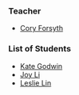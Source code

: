 ### Teacher

 * [Cory Forsyth](http://github.com/bantic)

### List of Students

  * [Kate Godwin](https://github.com/ohmygodwin)
  * [Joy Li](https://github.com/JoyZL)
  * [Leslie Lin](https://github.com/puppyyou)
